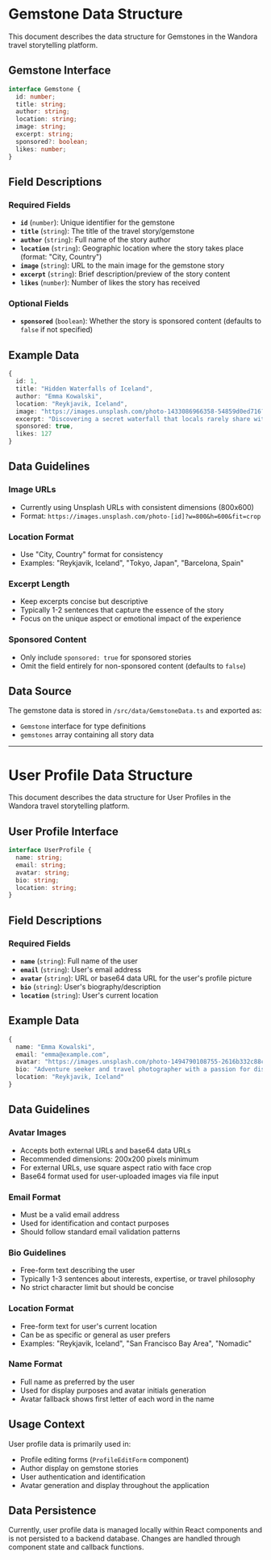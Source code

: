 # Gemstone Data Structure

This document describes the data structure for Gemstones in the Wandora travel storytelling platform.

## Gemstone Interface

```typescript
interface Gemstone {
  id: number;
  title: string;
  author: string;
  location: string;
  image: string;
  excerpt: string;
  sponsored?: boolean;
  likes: number;
}
```

## Field Descriptions

### Required Fields

- **`id`** (`number`): Unique identifier for the gemstone
- **`title`** (`string`): The title of the travel story/gemstone
- **`author`** (`string`): Full name of the story author
- **`location`** (`string`): Geographic location where the story takes place (format: "City, Country")
- **`image`** (`string`): URL to the main image for the gemstone story
- **`excerpt`** (`string`): Brief description/preview of the story content
- **`likes`** (`number`): Number of likes the story has received

### Optional Fields

- **`sponsored`** (`boolean`): Whether the story is sponsored content (defaults to `false` if not specified)

## Example Data

```typescript
{
  id: 1,
  title: "Hidden Waterfalls of Iceland",
  author: "Emma Kowalski",
  location: "Reykjavik, Iceland",
  image: "https://images.unsplash.com/photo-1433086966358-54859d0ed716?w=800&h=600&fit=crop",
  excerpt: "Discovering a secret waterfall that locals rarely share with tourists. After days of research and conversations with locals, I found myself standing before one of Iceland's most breathtaking hidden gems.",
  sponsored: true,
  likes: 127
}
```

## Data Guidelines

### Image URLs
- Currently using Unsplash URLs with consistent dimensions (800x600)
- Format: `https://images.unsplash.com/photo-[id]?w=800&h=600&fit=crop`

### Location Format
- Use "City, Country" format for consistency
- Examples: "Reykjavik, Iceland", "Tokyo, Japan", "Barcelona, Spain"

### Excerpt Length
- Keep excerpts concise but descriptive
- Typically 1-2 sentences that capture the essence of the story
- Focus on the unique aspect or emotional impact of the experience

### Sponsored Content
- Only include `sponsored: true` for sponsored stories
- Omit the field entirely for non-sponsored content (defaults to `false`)

## Data Source

The gemstone data is stored in `/src/data/GemstoneData.ts` and exported as:
- `Gemstone` interface for type definitions
- `gemstones` array containing all story data

---

# User Profile Data Structure

This document describes the data structure for User Profiles in the Wandora travel storytelling platform.

## User Profile Interface

```typescript
interface UserProfile {
  name: string;
  email: string;
  avatar: string;
  bio: string;
  location: string;
}
```

## Field Descriptions

### Required Fields

- **`name`** (`string`): Full name of the user
- **`email`** (`string`): User's email address
- **`avatar`** (`string`): URL or base64 data URL for the user's profile picture
- **`bio`** (`string`): User's biography/description
- **`location`** (`string`): User's current location

## Example Data

```typescript
{
  name: "Emma Kowalski",
  email: "emma@example.com",
  avatar: "https://images.unsplash.com/photo-1494790108755-2616b332c88c?w=200&h=200&fit=crop&crop=face",
  bio: "Adventure seeker and travel photographer with a passion for discovering hidden gems around the world.",
  location: "Reykjavik, Iceland"
}
```

## Data Guidelines

### Avatar Images
- Accepts both external URLs and base64 data URLs
- Recommended dimensions: 200x200 pixels minimum
- For external URLs, use square aspect ratio with face crop
- Base64 format used for user-uploaded images via file input

### Email Format
- Must be a valid email address
- Used for identification and contact purposes
- Should follow standard email validation patterns

### Bio Guidelines
- Free-form text describing the user
- Typically 1-3 sentences about interests, expertise, or travel philosophy
- No strict character limit but should be concise

### Location Format
- Free-form text for user's current location
- Can be as specific or general as user prefers
- Examples: "Reykjavik, Iceland", "San Francisco Bay Area", "Nomadic"

### Name Format
- Full name as preferred by the user
- Used for display purposes and avatar initials generation
- Avatar fallback shows first letter of each word in the name

## Usage Context

User profile data is primarily used in:
- Profile editing forms (`ProfileEditForm` component)
- Author display on gemstone stories
- User authentication and identification
- Avatar generation and display throughout the application

## Data Persistence

Currently, user profile data is managed locally within React components and is not persisted to a backend database. Changes are handled through component state and callback functions.